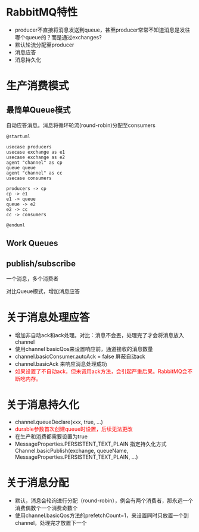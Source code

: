 # RabbitMQ特性

- producer不直接将消息发送到queue，甚至producer常常不知道消息是发往哪个queue的？而是通过exchanges?
- 默认轮流分配至producer
- 消息应答
- 消息持久化

# 生产消费模式

## 最简单Queue模式

自动应答消息。消息将循环轮流(round-robin)分配至consumers

```puml
@startuml

usecase producers
usecase exchange as e1
usecase exchange as e2
agent "channel" as cp
queue queue
agent "channel" as cc
usecase consumers

producers -> cp
cp -> e1
e1 -> queue
queue -> e2
e2 -> cc
cc -> consumers

@enduml
```

## Work Queues

## publish/subscribe

一个消息，多个消费者

对比Queue模式，增加消息应答

# 关于消息处理应答

- 增加非自动ack和ack处理。对比：消息不会丟，处理完了才会将消息放入channel
- 使用channel basicQos来设置响应前，通道接收的消息数量
- channel.basicConsumer.autoAck = false 屏蔽自动ack
- channel.basicAck 来响应消息处理成功
- <font color=red>如果设置了不自动ack，但未调用ack方法，会引起严重后果。RabbitMQ会不断吃内存。</font>

# 关于消息持久化

- channel.queueDeclare(xxx, true, ...)
- <font color=red>durable参数首次创建queue时设置，后续无法更改</font>
- 在生产和消费都需要设置为true
- MessageProperties.PERSISTENT_TEXT_PLAIN 指定持久化方式
  Channel.basicPublish(exchange, queueName, MessageProperties.PERSISTENT_TEXT_PLAIN, ...)

# 关于消息分配
- 默认，消息会轮询进行分配（round-robin），例会有两个消费者，那永远一个消费偶数个一个消费奇数个
- 使用channel.basicQos方法的prefetchCount=1，来设置同时只放置一个到channel，处理完才放置下一个

